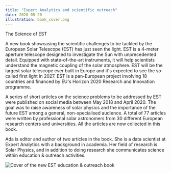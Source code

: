 ```yaml
---
title: "Expert Analytics and scientific outreach"
date: 2020-05-20
illustration: book_cover.png
---
```

The Science of EST

A new book showcasing the scientific challenges to be tackled by the European Solar Telescope (EST) has just seen the light. EST is a 4-meter aperture telescope designed to investigate the Sun with unprecedented detail. Equipped with state-of-the-art instruments, it will help scientists understand the magnetic coupling of the solar atmosphere. EST will be the largest solar telescope ever built in Europe and it's expected to see the so-called first light in 2027. EST is a pan-European project involving 18 countries and financed by EU's Horizon 2020 Research and Innovation programme.

A series of short articles on the science problems to be addressed by EST were published on social
media between May 2018 and April 2020. The goal was to raise awareness of solar physics and the importance
of the future EST among a general, non-specialised audience. A total of 77 articles were written by professional
solar astronomers from 30 different European research centers and universities. All the articles are now collected in this book.

Ada is editor and author of two articles in the book. She is a data scientist at Expert Analytics with a background in academia. Her field of research is Solar Physics, and in addition to doing research she communicates science within education & outreach activities.


<!--more-->

![Cover of the new EST education & outreach book](book_cover.jpg)
